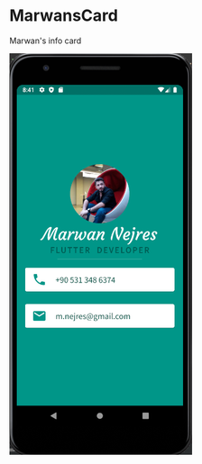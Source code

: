 # MarwansCard
Marwan's info card

![name-of-you-image](https://github.com/mnijres/MarwansCard/blob/master/miCard.png
)
